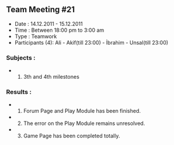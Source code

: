 ## Team Meeting #21 ##
  * Date : 14.12.2011 - 15.12.2011
  * Time : Between 18:00 pm to 3:00 am
  * Type : Teamwork
  * Participants (4): Ali - Akif(till 23:00) - İbrahim - Unsal(till 23:00)
### Subjects : ###
  * 1. 3th and 4th milestones
### Results : ###
  * 1. Forum Page and Play Module has been finished.
  * 2. The error on the Play Module remains unresolved.
  * 3. Game Page has been completed totally.